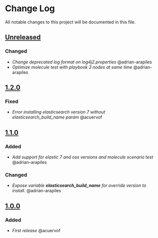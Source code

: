 # Change Log
All notable changes to this project will be documented in this file.

## [Unreleased](https://github.com/idealista/elasticsearch_role/tree/develop)
### Changed
- *Change deprecated log format on log4j2.properties* @adrian-arapiles
- *Optimize molecule test with playbook 3 nodes at same time* @adrian-arapiles
## [1.2.0](https://github.com/idealista/elasticsearch_role/tree/1.2.0)
### Fixed
- *Error installing elasticsearch version 7 without elasticsearch_build_name param* @acuervof

## [1.1.0](https://github.com/idealista/elasticsearch_role/tree/1.1.0)
### Added
- *Add support for elastic 7 and oss versions and molecule scenario test* @adrian-arapiles
### Changed
- _Expose variable **elasticsearch_build_name** for override version to install._ @adrian-arapiles

## [1.0.0](https://github.com/idealista/elasticsearch_role/tree/1.0.0)
### Added
- *First release* @acuervof
